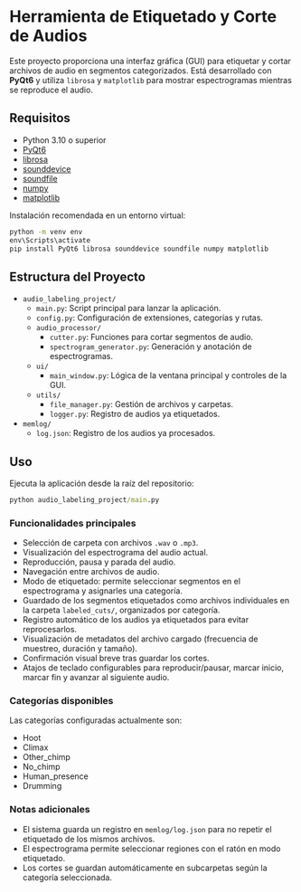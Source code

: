 # Herramienta de Etiquetado y Corte de Audios

Este proyecto proporciona una interfaz gráfica (GUI) para etiquetar y cortar archivos de audio en segmentos categorizados. Está desarrollado con **PyQt6** y utiliza `librosa` y `matplotlib` para mostrar espectrogramas mientras se reproduce el audio.

## Requisitos

- Python 3.10 o superior
- [PyQt6](https://pypi.org/project/PyQt6/)
- [librosa](https://pypi.org/project/librosa/)
- [sounddevice](https://pypi.org/project/sounddevice/)
- [soundfile](https://pypi.org/project/soundfile/)
- [numpy](https://pypi.org/project/numpy/)
- [matplotlib](https://pypi.org/project/matplotlib/)

Instalación recomendada en un entorno virtual:

```cmd
python -m venv env
env\Scripts\activate
pip install PyQt6 librosa sounddevice soundfile numpy matplotlib
```

## Estructura del Proyecto

- `audio_labeling_project/`
  - `main.py`: Script principal para lanzar la aplicación.
  - `config.py`: Configuración de extensiones, categorías y rutas.
  - `audio_processor/`
    - `cutter.py`: Funciones para cortar segmentos de audio.
    - `spectrogram_generator.py`: Generación y anotación de espectrogramas.
  - `ui/`
    - `main_window.py`: Lógica de la ventana principal y controles de la GUI.
  - `utils/`
    - `file_manager.py`: Gestión de archivos y carpetas.
    - `logger.py`: Registro de audios ya etiquetados.
- `memlog/`
  - `log.json`: Registro de los audios ya procesados.

## Uso

Ejecuta la aplicación desde la raíz del repositorio:

```cmd
python audio_labeling_project/main.py
```

### Funcionalidades principales

- Selección de carpeta con archivos `.wav` o `.mp3`.
- Visualización del espectrograma del audio actual.
- Reproducción, pausa y parada del audio.
- Navegación entre archivos de audio.
- Modo de etiquetado: permite seleccionar segmentos en el espectrograma y asignarles una categoría.
- Guardado de los segmentos etiquetados como archivos individuales en la carpeta `labeled_cuts/`, organizados por categoría.
- Registro automático de los audios ya etiquetados para evitar reprocesarlos.
- Visualización de metadatos del archivo cargado (frecuencia de muestreo,
  duración y tamaño).
- Confirmación visual breve tras guardar los cortes.
- Atajos de teclado configurables para reproducir/pausar, marcar inicio,
  marcar fin y avanzar al siguiente audio.

### Categorías disponibles

Las categorías configuradas actualmente son:
- Hoot
- Climax
- Other_chimp
- No_chimp
- Human_presence
- Drumming

### Notas adicionales

- El sistema guarda un registro en `memlog/log.json` para no repetir el etiquetado de los mismos archivos.
- El espectrograma permite seleccionar regiones con el ratón en modo etiquetado.
- Los cortes se guardan automáticamente en subcarpetas según la categoría seleccionada.

